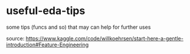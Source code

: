 # useful-eda-tips
some tips (funcs and so) that may can help for further uses


source:
https://www.kaggle.com/code/willkoehrsen/start-here-a-gentle-introduction#Feature-Engineering
